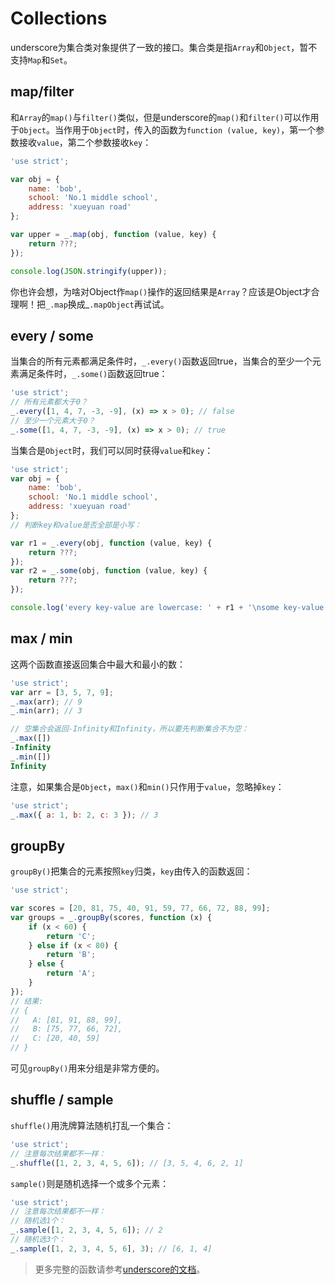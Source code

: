 # Collections

underscore为集合类对象提供了一致的接口。集合类是指`Array`和`Object`，暂不支持`Map`和`Set`。

## map/filter

和`Array`的`map()`与`filter()`类似，但是underscore的`map()`和`filter()`可以作用于`Object`。当作用于`Object`时，传入的函数为`function (value, key)`，第一个参数接收`value`，第二个参数接收`key`：

```js
'use strict';

var obj = {
    name: 'bob',
    school: 'No.1 middle school',
    address: 'xueyuan road'
};

var upper = _.map(obj, function (value, key) {
    return ???;
});

console.log(JSON.stringify(upper));
```

你也许会想，为啥对Object作`map()`操作的返回结果是`Array`？应该是Object才合理啊！把`_.map`换成_`.mapObject`再试试。

## every / some

当集合的所有元素都满足条件时，`_.every()`函数返回true，当集合的至少一个元素满足条件时，`_.some()`函数返回true：

```js
'use strict';
// 所有元素都大于0？
_.every([1, 4, 7, -3, -9], (x) => x > 0); // false
// 至少一个元素大于0？
_.some([1, 4, 7, -3, -9], (x) => x > 0); // true
```

当集合是`Object`时，我们可以同时获得`value`和`key`：

```js
'use strict';
var obj = {
    name: 'bob',
    school: 'No.1 middle school',
    address: 'xueyuan road'
};
// 判断key和value是否全部是小写：

var r1 = _.every(obj, function (value, key) {
    return ???;
});
var r2 = _.some(obj, function (value, key) {
    return ???;
});

console.log('every key-value are lowercase: ' + r1 + '\nsome key-value are lowercase: ' + r2);
```

## max / min

这两个函数直接返回集合中最大和最小的数：

```js
'use strict';
var arr = [3, 5, 7, 9];
_.max(arr); // 9
_.min(arr); // 3

// 空集合会返回-Infinity和Infinity，所以要先判断集合不为空：
_.max([])
-Infinity
_.min([])
Infinity
```

注意，如果集合是`Object`，`max()`和`min()`只作用于`value`，忽略掉`key`：

```js
'use strict';
_.max({ a: 1, b: 2, c: 3 }); // 3
```

## groupBy

`groupBy()`把集合的元素按照`key`归类，`key`由传入的函数返回：

```js
'use strict';

var scores = [20, 81, 75, 40, 91, 59, 77, 66, 72, 88, 99];
var groups = _.groupBy(scores, function (x) {
    if (x < 60) {
        return 'C';
    } else if (x < 80) {
        return 'B';
    } else {
        return 'A';
    }
});
// 结果:
// {
//   A: [81, 91, 88, 99],
//   B: [75, 77, 66, 72],
//   C: [20, 40, 59]
// }
```

可见`groupBy()`用来分组是非常方便的。

## shuffle / sample

`shuffle()`用洗牌算法随机打乱一个集合：

```js
'use strict';
// 注意每次结果都不一样：
_.shuffle([1, 2, 3, 4, 5, 6]); // [3, 5, 4, 6, 2, 1]
```

`sample()`则是随机选择一个或多个元素：

```js
'use strict';
// 注意每次结果都不一样：
// 随机选1个：
_.sample([1, 2, 3, 4, 5, 6]); // 2
// 随机选3个：
_.sample([1, 2, 3, 4, 5, 6], 3); // [6, 1, 4]
```

> 更多完整的函数请参考[underscore的文档](https://underscorejs.org/#collections)。